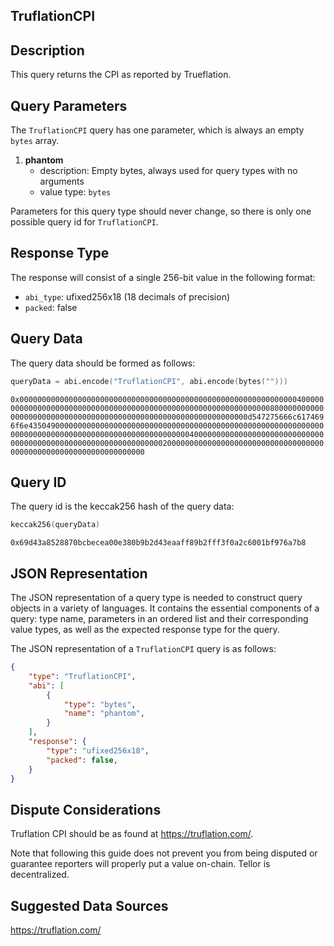 ## TruflationCPI

## Description

This query returns the CPI as reported by Trueflation.


## Query Parameters

The `TruflationCPI` query has one parameter, which is always an empty `bytes` array.

1. **phantom**
   - description: Empty bytes, always used for query types with no arguments
   - value type: `bytes`

Parameters for this query type should never change, so there is only one possible query id for `TruflationCPI`.


## Response Type

The response will consist of a single 256-bit value in the following format:

- `abi_type`: ufixed256x18 (18 decimals of precision)
- `packed`: false

## Query Data

The query data should be formed as follows:

```s
queryData = abi.encode("TruflationCPI", abi.encode(bytes("")))
```

`0x00000000000000000000000000000000000000000000000000000000000000400000000000000000000000000000000000000000000000000000000000000080000000000000000000000000000000000000000000000000000000000000000d547275666c6174696f6e43504900000000000000000000000000000000000000000000000000000000000000000000000000000000000000000000000000004000000000000000000000000000000000000000000000000000000000000000200000000000000000000000000000000000000000000000000000000000000000`

## Query ID

The query id is the keccak256 hash of the query data:

```s
keccak256(queryData)
```

`0x69d43a8528870bcbecea00e380b9b2d43eaaff89b2fff3f0a2c6001bf976a7b8`


## JSON Representation
The JSON representation of a query type is needed to construct query objects in a variety of languages. It contains the essential components of a query: type name, parameters in an ordered list and their corresponding value types, as well as the expected response type for the query.

The JSON representation of a `TruflationCPI` query is as follows:
```json
{
    "type": "TruflationCPI",
    "abi": [
        {
            "type": "bytes",
            "name": "phantom",
        }
    ],
    "response": {
        "type": "ufixed256x18",
        "packed": false,
    }
}
```

## Dispute Considerations

Truflation CPI should be as found at https://truflation.com/. 

Note that following this guide does not prevent you from being disputed or guarantee reporters will properly put a value on-chain. Tellor is decentralized.  

## Suggested Data Sources

https://truflation.com/ 
